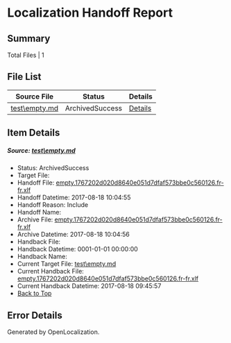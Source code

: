 # <a name='report-top'></a> Localization Handoff Report

## Summary
 Total Files | 1

## File List
 Source File | Status | Details 
 ----------- | ------ | ------- 
 [test\empty.md](https://github.com/OpenLocalizationOrg/PowerShell-Docs/blob/1cc7082ffc28d8c0370b5cdc0eb435eb557a30d7/test/empty.md) | ArchivedSuccess | [Details](#69cc42589c74f7a2100c1ba6e33dd1b2157c741e62)

## Item Details
##### <a name='69cc42589c74f7a2100c1ba6e33dd1b2157c741e62'></a> Source: [test\empty.md](https://github.com/OpenLocalizationOrg/PowerShell-Docs/blob/1cc7082ffc28d8c0370b5cdc0eb435eb557a30d7/test/empty.md)
* Status: ArchivedSuccess
* Target File: 
* Handoff File: [empty.1767202d020d8640e051d7dfaf573bbe0c560126.fr-fr.xlf](https://github.com/OpenLocalizationOrg/PowerShell-Docs.handoff/blob/8caf87a08496e2c68e7fd6d55dc4969b81631d3e/ol-handoff/OpenLocalizationOrg/PowerShell-Docs.fr-fr/live/empty.1767202d020d8640e051d7dfaf573bbe0c560126.fr-fr.xlf)
* Handoff Datetime: 2017-08-18 10:04:55
* Handoff Reason: Include
* Handoff Name: 
* Archive File: [empty.1767202d020d8640e051d7dfaf573bbe0c560126.fr-fr.xlf](https://github.com/OpenLocalizationOrg/PowerShell-Docs.handoff/blob/f6f249ddb5ddd13233f6f9fe7aa4acaa871a19b9/ol-archive/OpenLocalizationOrg/PowerShell-Docs.fr-fr/live/empty.1767202d020d8640e051d7dfaf573bbe0c560126.fr-fr.xlf)
* Archive Datetime: 2017-08-18 10:04:56
* Handback File: 
* Handback Datetime: 0001-01-01 00:00:00
* Handback Name: 
* Current Target File: [test\empty.md](https://github.com/OpenLocalizationOrg/PowerShell-Docs.fr-fr/blob/7d8e1119b2666d24d09f9c28457f153fc1b8467b/test/empty.md)
* Current Handback File: [empty.1767202d020d8640e051d7dfaf573bbe0c560126.fr-fr.xlf](https://github.com/OpenLocalizationOrg/PowerShell-Docs.handback/blob/2650ebab075e9c50d82d618c01e028355ab84751/ol-handback/OpenLocalizationOrg/PowerShell-Docs.fr-fr/live/empty.1767202d020d8640e051d7dfaf573bbe0c560126.fr-fr.xlf)
* Current Handback Datetime: 2017-08-18 09:45:57
* [Back to Top](#report-top)


## Error Details

Generated by OpenLocalization.
